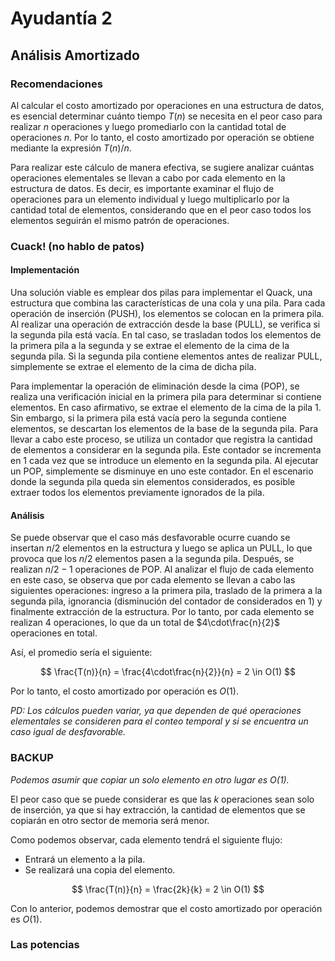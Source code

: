 # Ayudantía 2
## Análisis Amortizado
### Recomendaciones

Al calcular el costo amortizado por operaciones en una estructura de datos, es esencial determinar cuánto tiempo $T(n)$ se necesita en el peor caso para realizar $n$ operaciones y luego promediarlo con la cantidad total de operaciones $n$. Por lo tanto, el costo amortizado por operación se obtiene mediante la expresión $T(n)/n$.

Para realizar este cálculo de manera efectiva, se sugiere analizar cuántas operaciones elementales se llevan a cabo por cada elemento en la estructura de datos. Es decir, es importante examinar el flujo de operaciones para un elemento individual y luego multiplicarlo por la cantidad total de elementos, considerando que en el peor caso todos los elementos seguirán el mismo patrón de operaciones.

### Cuack! (no hablo de patos)

#### Implementación

Una solución viable es emplear dos pilas para implementar el Quack, una estructura que combina las características de una cola y una pila. Para cada operación de inserción (PUSH), los elementos se colocan en la primera pila. Al realizar una operación de extracción desde la base (PULL), se verifica si la segunda pila está vacía. En tal caso, se trasladan todos los elementos de la primera pila a la segunda y se extrae el elemento de la cima de la segunda pila. Si la segunda pila contiene elementos antes de realizar PULL, simplemente se extrae el elemento de la cima de dicha pila.

Para implementar la operación de eliminación desde la cima (POP), se realiza una verificación inicial en la primera pila para determinar si contiene elementos. En caso afirmativo, se extrae el elemento de la cima de la pila 1. Sin embargo, si la primera pila está vacía pero la segunda contiene elementos, se descartan los elementos de la base de la segunda pila. Para llevar a cabo este proceso, se utiliza un contador que registra la cantidad de elementos a considerar en la segunda pila. Este contador se incrementa en 1 cada vez que se introduce un elemento en la segunda pila. Al ejecutar un POP, simplemente se disminuye en uno este contador. En el escenario donde la segunda pila queda sin elementos considerados, es posible extraer todos los elementos previamente ignorados de la pila.

#### Análisis

Se puede observar que el caso más desfavorable ocurre cuando se insertan $n/2$ elementos en la estructura y luego se aplica un PULL, lo que provoca que los $n/2$ elementos pasen a la segunda pila. Después, se realizan $n/2 - 1$ operaciones de POP. Al analizar el flujo de cada elemento en este caso, se observa que por cada elemento se llevan a cabo las siguientes operaciones: ingreso a la primera pila, traslado de la primera a la segunda pila, ignorancia (disminución del contador de considerados en 1) y finalmente extracción de la estructura. Por lo tanto, por cada elemento se realizan $4$ operaciones, lo que da un total de $4\cdot\frac{n}{2}$ operaciones en total.

Así, el promedio sería el siguiente:

$$
\frac{T(n)}{n} = \frac{4\cdot\frac{n}{2}}{n} = 2 \in O(1) 
$$

Por lo tanto, el costo amortizado por operación es $O(1)$.

_PD: Los cálculos pueden variar, ya que dependen de qué operaciones elementales se consideren para el conteo temporal y si se encuentra un caso igual de desfavorable._

### BACKUP

_Podemos asumir que copiar un solo elemento en otro lugar es O(1)._

El peor caso que se puede considerar es que las $k$ operaciones sean solo de inserción, ya que si hay extracción, la cantidad de elementos que se copiarán en otro sector de memoria será menor.

Como podemos observar, cada elemento tendrá el siguiente flujo:
- Entrará un elemento a la pila.
- Se realizará una copia del elemento.

$$
\frac{T(n)}{n} = \frac{2k}{k} = 2 \in O(1)
$$

Con lo anterior, podemos demostrar que el costo amortizado por operación es $O(1)$.

### Las potencias

